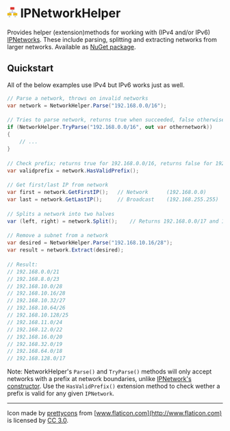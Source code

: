 # <img src="https://raw.githubusercontent.com/RobThree/IPNetworkHelper/master/logo.png" width="24" height="24"> IPNetworkHelper

Provides helper (extension)methods for working with (IPv4 and/or IPv6) [IPNetworks](https://docs.microsoft.com/en-us/dotnet/api/microsoft.aspnetcore.httpoverrides.ipnetwork). These include parsing, splitting and extracting networks from larger networks. Available as [NuGet package](https://www.nuget.org/packages/IPNetworkHelper/).

## Quickstart

All of the below examples use IPv4 but IPv6 works just as well.

```c#
// Parse a network, throws on invalid networks
var network = NetworkHelper.Parse("192.168.0.0/16");

// Tries to parse network, returns true when succeeded, false otherwise and the parsed network
if (NetworkHelper.TryParse("192.168.0.0/16", out var othernetwork))
{
    // ...
}

// Check prefix; returns true for 192.168.0.0/16, returns false for 192.168.0.3/16
var validprefix = network.HasValidPrefix();   

// Get first/last IP from network
var first = network.GetFirstIP();   // Network      (192.168.0.0)
var last = network.GetLastIP();     // Broadcast    (192.168.255.255)

// Splits a network into two halves
var (left, right) = network.Split();    // Returns 192.168.0.0/17 and 192.168.128.0/17

// Remove a subnet from a network
var desired = NetworkHelper.Parse("192.168.10.16/28");
var result = network.Extract(desired);

// Result:
// 192.168.0.0/21
// 192.168.8.0/23
// 192.168.10.0/28
// 192.168.10.16/28
// 192.168.10.32/27
// 192.168.10.64/26
// 192.168.10.128/25
// 192.168.11.0/24
// 192.168.12.0/22
// 192.168.16.0/20
// 192.168.32.0/19
// 192.168.64.0/18
// 192.168.128.0/17
```

Note: NetworkHelper's `Parse()` and `TryParse()` methods will only accept networks with a prefix at network boundaries, unlike [IPNetwork's constructor](https://docs.microsoft.com/en-us/dotnet/api/microsoft.aspnetcore.httpoverrides.ipnetwork.-ctor). Use the `HasValidPrefix()` extension method to check wether a prefix is valid for any given `IPNetwork`.

<hr>

Icon made by [prettycons](http://www.flaticon.com/authors/prettycons) from [www.flaticon.com](http://www.flaticon.com) is licensed by [CC 3.0](http://creativecommons.org/licenses/by/3.0/).

